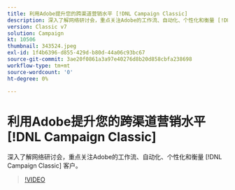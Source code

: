 ```yaml
---
title: 利用Adobe提升您的跨渠道营销水平 [!DNL Campaign Classic]
description: 深入了解网络研讨会，重点关注Adobe的工作流、自动化、个性化和衡量 [!DNL Campaign Classic] 客户。
version: Classic v7
solution: Campaign
kt: 10506
thumbnail: 343524.jpeg
exl-id: 1f4b6396-d855-429d-b80d-44a06c93bc67
source-git-commit: 3ae20f0861a3a97e40276d8b20d858cbfa238698
workflow-type: tm+mt
source-wordcount: '0'
ht-degree: 0%

---
```


# 利用Adobe提升您的跨渠道营销水平 [!DNL Campaign Classic]

深入了解网络研讨会，重点关注Adobe的工作流、自动化、个性化和衡量 [!DNL Campaign Classic] 客户。

>[!VIDEO](https://video.tv.adobe.com/v/343524/?quality=12&learn=on)
